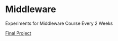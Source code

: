 # Middleware
Experiments for Middleware Course Every 2 Weeks

[Final Project](https://github.com/isxiaotong/musician-map)
